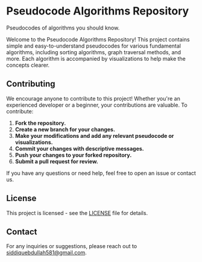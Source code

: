 # Pseudocode Algorithms Repository

Pseudocodes of algorithms you should know.

Welcome to the Pseudocode Algorithms Repository! This project contains simple and easy-to-understand pseudocodes for various fundamental algorithms, including sorting algorithms, graph traversal methods, and more. Each algorithm is accompanied by visualizations to help make the concepts clearer.

## Contributing

We encourage anyone to contribute to this project! Whether you're an experienced developer or a beginner, your contributions are valuable. To contribute:

1. **Fork the repository.**
2. **Create a new branch for your changes.**
3. **Make your modifications and add any relevant pseudocode or visualizations.**
4. **Commit your changes with descriptive messages.**
5. **Push your changes to your forked repository.**
6. **Submit a pull request for review.**

If you have any questions or need help, feel free to open an issue or contact us.

## License

This project is licensed - see the [LICENSE](LICENSE.md) file for details.

## Contact

For any inquiries or suggestions, please reach out to [siddiquebdullah581@gmail.com](mailto:your-siddiquebdullah581@gmail.com).
